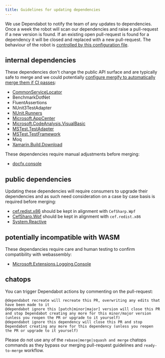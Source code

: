 ```yaml
---
title: Guidelines for updating dependencies
---
```


We use Dependabot to notify the team of any updates to dependencies. Once a week the robot will scan our dependencies and raise a pull-request if a new version is found. If an existing open pull-request is found for a dependency it will be closed and replaced with a new pull-request. The behaviour of the robot is [controlled by this configuration file](https://github.com/nventive/Uno/blob/master/.dependabot/config.yml). 

## internal dependencies

These dependencies don't change the public API surface and are typically safe to merge and we could potentially [configure mergify to automatically merge them if CI passes](https://medium.com/mergify/merging-bots-pull-requests-automatically-548ed0b4a424):

- [CommonServiceLocator](https://github.com/unoplatform/uno/pull/1174)
- BenchmarkDotNet
- FluentAssertions 
- NUnit3TestAdapter 
- [NUnit.Runners](https://github.com/unoplatform/uno/pull/1122)
- [Microsoft.AppCenter](https://github.com/unoplatform/uno/pull/1175)
- [Microsoft.CodeAnalysis.VisualBasic](https://github.com/unoplatform/uno/pull/1169)
- [MSTest.TestAdapter](https://github.com/unoplatform/uno/pull/1126)
- [MSTest.TestFramework](https://github.com/unoplatform/uno/pull/1128)
- Moq
- [Xamarin.Build.Download](https://github.com/unoplatform/uno/pull/1123)

These dependencies require manual adjustments before merging:

- [docfx.console](https://github.com/nventive/Uno/pull/1082/commits/c222caf8c23b35e19f6b33cd624cbfa714250bfe)


## public dependencies

Updating these dependencies will require consumers to upgrade their dependencies and as such need consideration on a case by case basis is required before merging:

- [cef.redist.x86](https://github.com/unoplatform/uno/pull/1171/files#r299310281) should be kept in alignment with `CefSharp.Wpf`
- [CefSharp.Wpf](https://github.com/unoplatform/uno/pull/1173#discussion_r299309757) should be kept in alignment with `cef.redist.x86`
- [System.Reactive](https://github.com/unoplatform/uno/pull/1170#pullrequestreview-256670600)

## potentially incompatible with WASM

These dependancies require care and human testing to confirm compatibility with webassembly:

- [Microsoft.Extensions.Logging.Console](https://github.com/nventive/Uno/pull/894#issuecomment-495046929)

## chatops

You can trigger Dependabot actions by commenting on the pull-request:

```
@dependabot recreate will recreate this PR, overwriting any edits that have been made to it
@dependabot ignore this [patch|minor|major] version will close this PR and stop Dependabot creating any more for this minor/major version (unless you reopen the PR or upgrade to it yourself)
@dependabot ignore this dependency will close this PR and stop Dependabot creating any more for this dependency (unless you reopen the PR or upgrade to it yourself)
```

Please do not use any of the `rebase|merge|squash and merge` chatops commands as they bypass our merging pull-request guidelines and `ready-to-merge` workflow.
